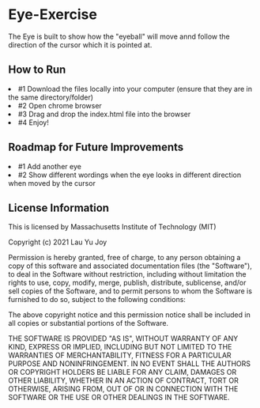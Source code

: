 # Eye-Exercise
The Eye is built to show how the "eyeball" will move annd follow the direction of the cursor which it is pointed at.

<h2> How to Run </h2>
<li> #1 Download the files locally into your computer (ensure that they are in the same directory/folder)
<li> #2 Open chrome browser
<li> #3 Drag and drop the index.html file into the browser
<li> #4 Enjoy!


<h2> Roadmap for Future Improvements </h2>
<li> #1 Add another eye 
<li> #2 Show different wordings when the eye looks in different direction when moved by the cursor

<h2> License Information </h2>
  
This is licensed by Massachusetts Institute of Technology (MIT)

Copyright (c) 2021 Lau Yu Joy

Permission is hereby granted, free of charge, to any person obtaining a copy
of this software and associated documentation files (the "Software"), to deal
in the Software without restriction, including without limitation the rights
to use, copy, modify, merge, publish, distribute, sublicense, and/or sell
copies of the Software, and to permit persons to whom the Software is
furnished to do so, subject to the following conditions:

The above copyright notice and this permission notice shall be included in all
copies or substantial portions of the Software.

THE SOFTWARE IS PROVIDED "AS IS", WITHOUT WARRANTY OF ANY KIND, EXPRESS OR
IMPLIED, INCLUDING BUT NOT LIMITED TO THE WARRANTIES OF MERCHANTABILITY,
FITNESS FOR A PARTICULAR PURPOSE AND NONINFRINGEMENT. IN NO EVENT SHALL THE
AUTHORS OR COPYRIGHT HOLDERS BE LIABLE FOR ANY CLAIM, DAMAGES OR OTHER
LIABILITY, WHETHER IN AN ACTION OF CONTRACT, TORT OR OTHERWISE, ARISING FROM,
OUT OF OR IN CONNECTION WITH THE SOFTWARE OR THE USE OR OTHER DEALINGS IN THE
SOFTWARE.
